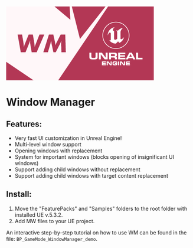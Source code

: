 ![Window Manager](./Contentpack_Medium.png)

# Window Manager

## Features:
- Very fast UI customization in Unreal Engine!
- Multi-level window support
- Opening windows with replacement
- System for important windows (blocks opening of insignificant UI windows)
- Support adding child windows without replacement
- Support adding child windows with target content replacement

## Install: 
1. Move the "FeaturePacks" and "Samples" folders to the root folder with installed UE v.5.3.2.
2. Add MW files to your UE project.

An interactive step-by-step tutorial on how to use WM can be found in the file: `BP_GameMode_WindowManager_demo`.
